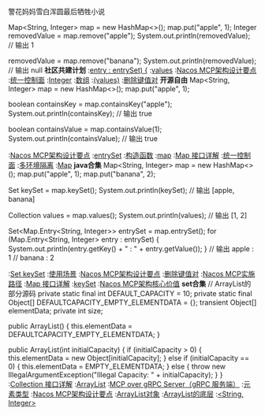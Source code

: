 警花妈妈雪白浑圆最后牺牲小说


Map<String, Integer> map = new HashMap<>();
map.put("apple", 1);
Integer removedValue = map.remove("apple");
System.out.println(removedValue);  // 输出 1

removedValue = map.remove("banana");
System.out.println(removedValue);  // 输出 null
<strong>社区共建计划</strong>
:[entry : entrySet) {](https://github.com/fbnhmkj/damach)
:[values](https://pastebin.com/WQL2S3jf)
:[Nacos MCP架构设计要点](https://github.com/nmszgb/ywjd)
:[统一控制面](https://rentry.org/456e48u5)
:[Integer](https://rentry.org/nsxhtma5)
:[数组](https://rentry.org/ytkmqmxx)
:[(values)](https://pastebin.com/v6sDG8Wy)
:[删除键值对](https://rentry.org/9sqn7zem)
<strong>开源自由</strong>
Map<String, Integer> map = new HashMap<>();
map.put("apple", 1);

boolean containsKey = map.containsKey("apple");
System.out.println(containsKey);  // 输出 true

boolean containsValue = map.containsValue(1);
System.out.println(containsValue);  // 输出 true

:[Nacos MCP架构设计要点](https://pastebin.com/My4eWB1G)
:[entrySet](https://rentry.org/nvo3q6f4)
:[构造函数](https://rentry.org/vpdzx4ua)
:[map](https://rentry.org/f7r47sky)
:[Map 接口详解](https://pastebin.com/jJeiiLbj)
:[统一控制面](https://rentry.org/xnm4bkwr)
:[多环境隔离](https://rentry.org/kea7kcdp)
:[Map](https://pastebin.com/MKGChMqM)
<strong>java合集</strong>
Map<String, Integer> map = new HashMap<>();
map.put("apple", 1);
map.put("banana", 2);

Set<String> keySet = map.keySet();
System.out.println(keySet);  // 输出 [apple, banana]

Collection<Integer> values = map.values();
System.out.println(values);  // 输出 [1, 2]

Set<Map.Entry<String, Integer>> entrySet = map.entrySet();
for (Map.Entry<String, Integer> entry : entrySet) {
    System.out.println(entry.getKey() + " : " + entry.getValue());
}
// 输出 apple : 1
//      banana : 2

:[Set<K> keySet](https://pastebin.com/zE1k4HRp)
:[使用场景](https://pastebin.com/HJ7iLjye)
:[Nacos MCP架构设计要点](https://rentry.org/v5oyugxd)
:[删除键值对](https://github.com/clszhw/clszhw)
:[Nacos MCP实施路径](https://pastebin.com/F07TTTQy)
:[Map 接口详解](https://github.com/nsghyyaw)
:[keySet](https://rentry.org/ybc7dv47)
:[Nacos MCP架构核心价值](https://rentry.org/eeozq6yk)
<strong>set合集</strong>
// ArrayList的部分源码
private static final int DEFAULT_CAPACITY = 10;
private static final Object[] DEFAULTCAPACITY_EMPTY_ELEMENTDATA = {};
transient Object[] elementData;
private int size;

public ArrayList() {
    this.elementData = DEFAULTCAPACITY_EMPTY_ELEMENTDATA;
}

public ArrayList(int initialCapacity) {
    if (initialCapacity > 0) {
        this.elementData = new Object[initialCapacity];
    } else if (initialCapacity == 0) {
        this.elementData = EMPTY_ELEMENTDATA;
    } else {
        throw new IllegalArgumentException("Illegal Capacity: " + initialCapacity);
    }
}
:[Collection 接口详解](https://pastebin.com/kQgEiN4q)
:[ArrayList](https://pastebin.com/VvMmK91Q)
:[MCP over gRPC Server（gRPC 服务端）](https://pastebin.com/EZw5nCf7)
:[元素类型](https://rentry.org/byo6z4dm)
:[Nacos MCP架构设计要点](https://rentry.org/czis5zdo)
:[ArrayList对象](https://pastebin.com/vUCxQTQn)
:[ArrayList的底层](https://pastebin.com/3wBFg0Eg)
:[<String, Integer>](https://pastebin.com/w7USdTf0)
